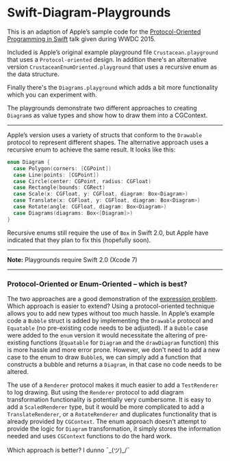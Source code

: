 Swift-Diagram-Playgrounds
========

This is an adaption of Apple’s sample code for the [Protocol-Oriented Programming in Swift](https://developer.apple.com/videos/wwdc/2015/?id=408) talk given during WWDC 2015.

Included is Apple’s original example playground file `Crustacean.playground` that uses a `Protocol-oriented` design. In addition there's an alternative version `CrustaceanEnumOriented.playground` that uses a recursive enum as the data structure.

Finally there's the `Diagrams.playground` which adds a bit more functionality which you can experiment with.

The playgrounds demonstrate two different approaches to creating `Diagram`s as value types and show how to draw them into a CGContext.

* * *

Apple’s version uses a variety of structs that conform to the `Drawable` protocol to represent different shapes. The alternative approach uses a recursive enum to achieve the same result. It looks like this:

```swift
enum Diagram {
  case Polygon(corners: [CGPoint])
  case Line(points: [CGPoint])
  case Circle(center: CGPoint, radius: CGFloat)
  case Rectangle(bounds: CGRect)
  case Scale(x: CGFloat, y: CGFloat, diagram: Box<Diagram>)
  case Translate(x: CGFloat, y: CGFloat, diagram: Box<Diagram>)
  case Rotate(angle: CGFloat, diagram: Box<Diagram>)
  case Diagrams(diagrams: Box<[Diagram]>)
}
```

Recursive enums still require the use of `Box` in Swift 2.0, but Apple have indicated that they plan to fix this (hopefully soon).

* * *
**Note:** Playgrounds require Swift 2.0 (Xcode 7)
* * *

### Protocol-Oriented or Enum-Oriented – which is best?

The two approaches are a good demonstration of the [expression problem](https://en.wikipedia.org/wiki/Expression_problem). Which approach is easier to extend? Using a protocol-oriented technique allows you to add new types without too much hassle. In Apple’s example code a `Bubble` struct is added by implementing the `Drawable` protocol and `Equatable` (no pre-existing code needs to be adjusted). If a `Bubble` case were added to the `enum` version it would necessitate the altering of pre-existing functions (`Equatable` for `Diagram` and the `drawDiagram` function) this is more hassle and more error prone. However, we don't need to add a new case to the enum to draw `Bubble`s, we can simply add a function that constructs a bubble and returns a `Diagram`, in that case no code needs to be altered.

The use of a `Renderer` protocol makes it much easier to add a `TestRenderer` to log drawing. But using the `Renderer` protocol to add diagram transformation functionality is potentially very cumbersome. It is easy to add a `ScaledRenderer` type, but it would be more complicated to add a `TranslateRenderer`, or a `RotateRenderer` and duplicates functionality that is already provided by `CGContext`. The enum approach doesn't attempt to provide the logic for `Diagram` transformation, it simply stores the information needed and uses `CGContext` functions to do the hard work.

Which approach is better? I dunno ¯\_(ツ)_/¯